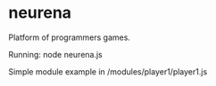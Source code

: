 neurena
============

Platform of programmers games.

Running: node neurena.js

Simple module example in /modules/player1/player1.js

